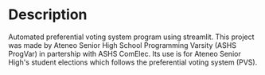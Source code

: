 # Description
Automated preferential voting system program using streamlit. 
This project was made by Ateneo Senior High School Programming Varsity (ASHS ProgVar) in partership with ASHS ComElec. Its use is for Ateneo Senior High's student elections which follows the preferential voting system (PVS).
